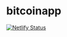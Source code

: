 # bitcoinapp

[![Netlify Status](https://api.netlify.com/api/v1/badges/46ce2c6f-4406-42c5-8449-4d42f6011385/deploy-status)](https://app.netlify.com/sites/bitcoinapp/deploys)